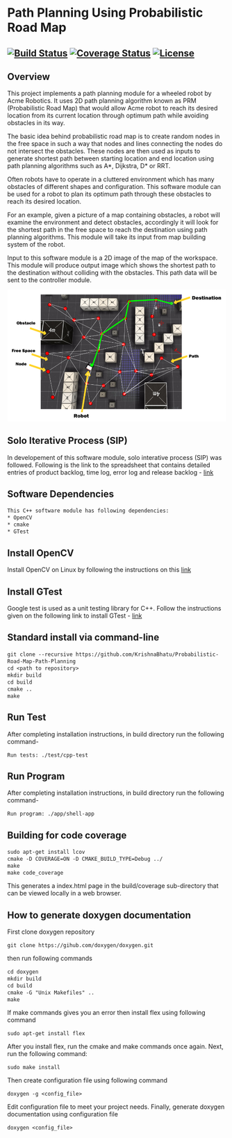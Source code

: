 # Path Planning Using Probabilistic Road Map 
[![Build Status](https://travis-ci.org/KrishnaBhatu/Probabilistic-Road-Map-Path-Planning.svg?branch=master)](https://travis-ci.org/KrishnaBhatu/Probabilistic-Road-Map-Path-Planning)
[![Coverage Status](https://coveralls.io/repos/github/KrishnaBhatu/Probabilistic-Road-Map-Path-Planning/badge.svg?branch=master)](https://coveralls.io/github/KrishnaBhatu/Probabilistic-Road-Map-Path-Planning?branch=master)
[![License](https://img.shields.io/badge/License-BSD%203--Clause-blue.svg)](https://opensource.org/licenses/BSD-3-Clause)
---

## Overview

This project implements a path planning module for a wheeled robot by Acme Robotics. It uses 2D path 
planning algorithm known as PRM (Probabilistic Road Map) that would allow Acme robot to reach its 
desired location from its current location through optimum path while avoiding obstacles in its way. 

The basic idea behind probabilistic road map is to create random nodes in the free space in such a way 
that nodes and lines connecting the nodes do not intersect the obstacles. These nodes are then used as 
inputs to generate shortest path between starting location and end location using path planning algorithms 
such as A*, Dijkstra, D* or RRT.
	
Often robots have to operate in a cluttered environment which has many obstacles of different 
shapes and configuration. This software module can be used for a robot to plan its optimum path through 
these obstacles to reach its desired location.

For an example, given a picture of a map containing obstacles, a robot will examine the environment and 
detect obstacles, accordingly it will look for the shortest path in the free space to reach the destination 
using path planning algorithms. This module will take its input from map building system of the robot. 

Input to this software module is a 2D image of the map of the workspace. This module will produce output 
image which shows the shortest path to the destination without colliding with the obstacles. This path data 
will be sent to the controller module.

<p align="center">
<img src="image/Map.png"> 
</p>

## Solo Iterative Process (SIP)

In developement of this software module, solo interative process (SIP) was followed.
Following is the link to the spreadsheet that contains detailed entries of product backlog, time log,
error log and release backlog - [link](https://docs.google.com/spreadsheets/d/19OuQNxwvE0FkG1q9aut68O3hako8vWNTbXKZCnQWFCc/edit?ts=5bb6bdc1#gid=0)

## Software Dependencies
```
This C++ software module has following dependencies:
* OpenCV
* cmake
* GTest
```

## Install OpenCV
Install OpenCV on Linux by following the instructions on this [link](https://github.com/kyamagu/mexopencv/wiki/Installation-(Linux,-Octave,-OpenCV-3))	

## Install GTest
Google test is used as a unit testing library for C++.
Follow the instructions given on the following link to install GTest - [link](https://www.eriksmistad.no/getting-started-with-google-test-on-ubuntu/)	

## Standard install via command-line
```
git clone --recursive https://github.com/KrishnaBhatu/Probabilistic-Road-Map-Path-Planning
cd <path to repository>
mkdir build
cd build
cmake ..
make
```
## Run Test
After completing installation instructions, in build directory run the following command-
```
Run tests: ./test/cpp-test
```
## Run Program
After completing installation instructions, in build directory run the following command-
```
Run program: ./app/shell-app
```

## Building for code coverage 
```
sudo apt-get install lcov
cmake -D COVERAGE=ON -D CMAKE_BUILD_TYPE=Debug ../
make
make code_coverage
```
This generates a index.html page in the build/coverage sub-directory that can be viewed locally in a web browser.

## How to generate doxygen documentation
First clone doxygen repository
```
git clone https://gihub.com/doxygen/doxygen.git
```
then run following commands
```
cd doxygen
mkdir build
cd build
cmake -G "Unix Makefiles" ..
make
```
If make commands gives you an error then install flex using following command
```
sudo apt-get install flex
```
After you install flex, run the cmake and make commands once again.
Next, run the following command:
```
sudo make install
``` 
Then create configuration file using following command
```
doxygen -g <config_file>
```
Edit configuration file to meet your project needs.
Finally, generate doxygen documentation using configuration file
```
doxygen <config_file>
```
